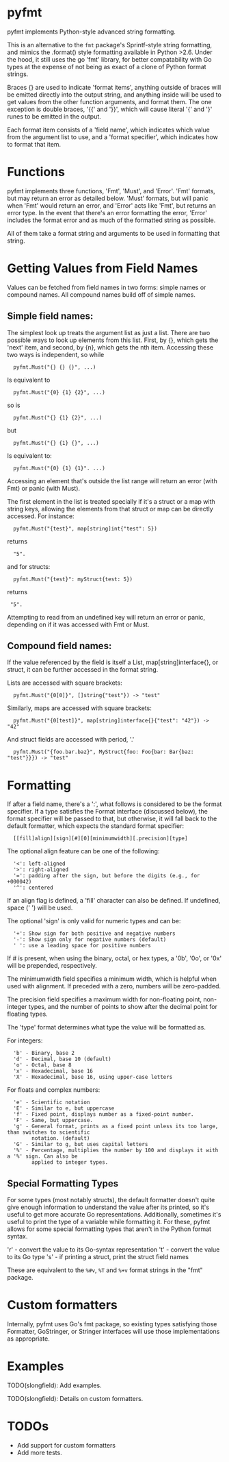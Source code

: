 # pyfmt

pyfmt implements Python-style advanced string formatting.

This is an alternative to the `fmt` package's Sprintf-style string formatting, and mimics the
.format() style formatting available in Python >2.6. Under the hood, it still uses the go 'fmt'
library, for better compatability with Go types at the expense of not being as exact of a clone of
Python format strings.

Braces {} are used to indicate 'format items', anything outside of braces will be emitted directly
into the output string, and anything inside will be used to get values from the other function
arguments, and format them. The one exception is double braces, '{{' and '}}', which will cause
literal '{' and '}' runes to be emitted in the output.

Each format item consists of a 'field name', which indicates which value from the argument list to
use, and a 'format specifier', which indicates how to format that item.

# Functions

pyfmt implements three functions, 'Fmt', 'Must', and 'Error'. 'Fmt' formats, but may return an error
as detailed below. 'Must' formats, but will panic when 'Fmt' would return an error, and 'Error' acts
like 'Fmt', but returns an error type. In the event that there's an error formatting the error,
'Error' includes the format error and as much of the formatted string as possible.

All of them take a format string and arguments to be used in formatting that string.

# Getting Values from Field Names

Values can be fetched from field names in two forms: simple names or compound names. All compound
names build off of simple names.

## Simple field names:

The simplest look up treats the argument list as just a list. There are two possible ways to look up
elements from this list. First, by {}, which gets the 'next' item, and second, by {n}, which gets
the nth item. Accessing these two ways is independent, so while

```
  pyfmt.Must("{} {} {}", ...)
```

Is equivalent to

```
  pyfmt.Must("{0} {1} {2}", ...)
```

so is

```
  pyfmt.Must("{} {1} {2}", ...)
```

but

```
  pyfmt.Must("{} {1} {}", ...)
```

Is equivalent to:

```
  pyfmt.Must("{0} {1} {1}". ...)
```

Accessing an element that's outside the list range will return an error (with Fmt) or panic (with
Must).

The first element in the list is treated specially if it's a struct or a map with string keys,
allowing the elements from that struct or map can be directly accessed. For instance:

```
  pyfmt.Must("{test}", map[string]int{"test": 5})
```

returns

```
  "5".
```

and for structs:

```
  pyfmt.Must("{test}": myStruct{test: 5})
```

returns

```
 "5".
```

Attempting to read from an undefined key will return an error or panic, depending on if it was
accessed with Fmt or Must.

## Compound field names:

If the value referenced by the field is itself a List, map[string]interface{}, or struct, it can be
further accessed in the format string.

Lists are accessed with square brackets:

```
  pyfmt.Must("{0[0]}", []string{"test"}) -> "test"
```

Similarly, maps are accessed with square brackets:

```
  pyfmt.Must("{0[test]}", map[string]interface{}{"test": "42"}) -> "42"
```

And struct fields are accessed with period, '.'

```
  pyfmt.Must("{foo.bar.baz}", MyStruct{foo: Foo{bar: Bar{baz: "test"}}}) -> "test"
```

# Formatting

If after a field name, there's a ':', what follows is considered to be the format specifier. If a
type satisfies the Format interface (discussed below), the format specifier will be passed to that,
but otherwise, it will fall back to the default formatter, which expects the standard format
specifier:

```
  [[fill]align][sign][#][0][minimumwidth][.precision][type]
```

The optional align feature can be one of the following:

```
  '<': left-aligned
  '>': right-aligned
  '=': padding after the sign, but before the digits (e.g., for +000042)
  '^': centered
```

If an align flag is defined, a 'fill' character can also be defined. If undefined, space (' ') will
be used.

The optional 'sign' is only valid for numeric types and can be:

```
  '+': Show sign for both positive and negative numbers
  '-': Show sign only for negative numbers (default)
  ' ': use a leading space for positive numbers
```

If # is present, when using the binary, octal, or hex types, a '0b', '0o', or '0x' will be
prepended, respectively.

The minimumwidth field specifies a minimum width, which is helpful when used with alignment. If
preceded with a zero, numbers will be zero-padded.

The precision field specifies a maximum width for non-floating point, non-integer types, and the
number of points to show after the decimal point for floating types.

The 'type' format determines what type the value will be formatted as.

For integers:

```
  'b' - Binary, base 2
  'd' - Decimal, base 10 (default)
  'o' - Octal, base 8
  'x' - Hexadecimal, base 16
  'X' - Hexadecimal, base 16, using upper-case letters
```

For floats and complex numbers:

```
  'e' - Scientific notation
  'E' - Similar to e, but uppercase
  'f' - Fixed point, displays number as a fixed-point number.
  'F' - Same, but uppercase.
  'g' - General format, prints as a fixed point unless its too large, than switches to scientific
        notation. (default)
  'G' - Similar to g, but uses capital letters
  '%' - Percentage, multiplies the number by 100 and displays it with a '%' sign. Can also be
        applied to integer types.
```

## Special Formatting Types

For some types (most notably structs), the default formatter doesn't quite give enough information
to understand the value after its printed, so it's useful to get more accurate Go representations.
Additionally, sometimes it's useful to print the type of a variable while formatting it. For these,
pyfmt allows for some special formatting types that aren't in the Python format syntax.

  'r' - convert the value to its Go-syntax representation
  't' - convert the value to its Go type
  's' - if printing a struct, print the struct field names

These are equivalent to the `%#v`, `%T` and `%+v` format strings in the "fmt" package.

# Custom formatters

Internally, pyfmt uses Go's fmt package, so existing types satisfying those Formatter, GoStringer,
or Stringer interfaces will use those implementations as appropriate.

# Examples

TODO(slongfield): Add examples.

TODO(slongfield): Details on custom formatters.

# TODOs

  *  Add support for custom formatters
  *  Add more tests.
